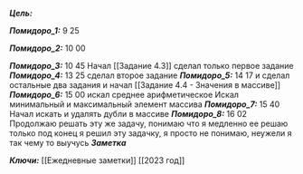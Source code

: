 
***Цель:***  

***Помидоро_1:*** 9 25

***Помидоро_2:*** 10 00 

***Помидоро_3:*** 10 45
Начал [[Задание 4.3]]
сделал только первое задание 
***Помидоро_4:*** 13 25
сделал второе задание
***Помидоро_5:*** 14 17 
и сделал остальные два задания
и начал [[Задание 4.4 - Значения в массиве]]
***Помидоро_6:*** 15 00
искал среднее арифметическое
Искал минимальный и максимальный элемент массива
***Помидоро_7:*** 15 40
Начал искать и удалять дубли в массиве
***Помидоро_8:*** 16 02
Продолжаю решать эту же задачу, понимаю что я медленно ее решаю
только под конец я решил эту  задачку, я просто не понимаю, неужели я так чему то выучусь
***Заметка*** 


***Ключи:*** [[Ежедневные заметки]] [[2023 год]]